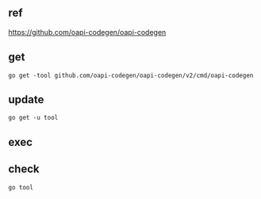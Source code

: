 ## ref

https://github.com/oapi-codegen/oapi-codegen

## get

```
go get -tool github.com/oapi-codegen/oapi-codegen/v2/cmd/oapi-codegen
```

## update

```
go get -u tool
```

## exec


## check

```
go tool
```
